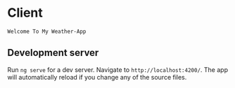 # Client

    Welcome To My Weather-App

## Development server

Run `ng serve` for a dev server. Navigate to `http://localhost:4200/`. The app will automatically reload if you change any of the source files.
